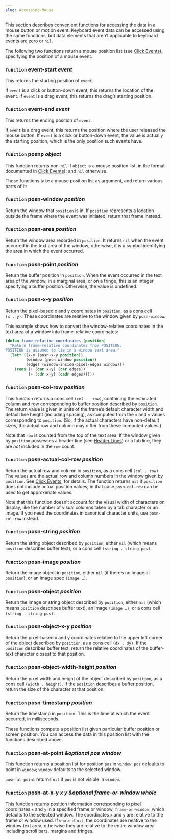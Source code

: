 ```yaml
---
slug: Accessing-Mouse
---
```


This section describes convenient functions for accessing the data in a mouse button or motion event. Keyboard event data can be accessed using the same functions, but data elements that aren’t applicable to keyboard events are zero or `nil`.

The following two functions return a mouse position list (see [Click Events](Click-Events)), specifying the position of a mouse event.

### <span className="tag function">`function`</span> **event-start** *event*

This returns the starting position of `event`.

If `event` is a click or button-down event, this returns the location of the event. If `event` is a drag event, this returns the drag’s starting position.

### <span className="tag function">`function`</span> **event-end** *event*

This returns the ending position of `event`.

If `event` is a drag event, this returns the position where the user released the mouse button. If `event` is a click or button-down event, the value is actually the starting position, which is the only position such events have.

### <span className="tag function">`function`</span> **posnp** *object*

This function returns non-`nil` if `object` is a mouse position list, in the format documented in [Click Events](Click-Events)); and `nil` otherwise.

These functions take a mouse position list as argument, and return various parts of it:

### <span className="tag function">`function`</span> **posn-window** *position*

Return the window that `position` is in. If `position` represents a location outside the frame where the event was initiated, return that frame instead.

### <span className="tag function">`function`</span> **posn-area** *position*

Return the window area recorded in `position`. It returns `nil` when the event occurred in the text area of the window; otherwise, it is a symbol identifying the area in which the event occurred.

### <span className="tag function">`function`</span> **posn-point** *position*

Return the buffer position in `position`. When the event occurred in the text area of the window, in a marginal area, or on a fringe, this is an integer specifying a buffer position. Otherwise, the value is undefined.

### <span className="tag function">`function`</span> **posn-x-y** *position*

Return the pixel-based x and y coordinates in `position`, as a cons cell `(x . y)`<!-- /@w -->. These coordinates are relative to the window given by `posn-window`.

This example shows how to convert the window-relative coordinates in the text area of a window into frame-relative coordinates:

```lisp
(defun frame-relative-coordinates (position)
  "Return frame-relative coordinates from POSITION.
POSITION is assumed to lie in a window text area."
  (let* ((x-y (posn-x-y position))
         (window (posn-window position))
         (edges (window-inside-pixel-edges window)))
    (cons (+ (car x-y) (car edges))
          (+ (cdr x-y) (cadr edges)))))
```

### <span className="tag function">`function`</span> **posn-col-row** *position*

This function returns a cons cell `(col .  row)`<!-- /@w -->, containing the estimated column and row corresponding to buffer position described by `position`. The return value is given in units of the frame’s default character width and default line height (including spacing), as computed from the `x` and `y` values corresponding to `position`. (So, if the actual characters have non-default sizes, the actual row and column may differ from these computed values.)

Note that `row` is counted from the top of the text area. If the window given by `position` possesses a header line (see [Header Lines](Header-Lines)) or a tab line, they are *not* included in the `row` count.

### <span className="tag function">`function`</span> **posn-actual-col-row** *position*

Return the actual row and column in `position`, as a cons cell `(col . row)`<!-- /@w -->. The values are the actual row and column numbers in the window given by `position`. See [Click Events](Click-Events), for details. The function returns `nil` if `position` does not include actual position values; in that case `posn-col-row` can be used to get approximate values.

Note that this function doesn’t account for the visual width of characters on display, like the number of visual columns taken by a tab character or an image. If you need the coordinates in canonical character units, use `posn-col-row` instead.

### <span className="tag function">`function`</span> **posn-string** *position*

Return the string object described by `position`, either `nil` (which means `position` describes buffer text), or a cons cell `(string . string-pos)`<!-- /@w -->.

### <span className="tag function">`function`</span> **posn-image** *position*

Return the image object in `position`, either `nil` (if there’s no image at `position`), or an image spec `(image …)`<!-- /@w -->.

### <span className="tag function">`function`</span> **posn-object** *position*

Return the image or string object described by `position`, either `nil` (which means `position` describes buffer text), an image `(image …)`<!-- /@w -->, or a cons cell `(string . string-pos)`<!-- /@w -->.

### <span className="tag function">`function`</span> **posn-object-x-y** *position*

Return the pixel-based x and y coordinates relative to the upper left corner of the object described by `position`, as a cons cell `(dx . dy)`<!-- /@w -->. If the `position` describes buffer text, return the relative coordinates of the buffer-text character closest to that position.

### <span className="tag function">`function`</span> **posn-object-width-height** *position*

Return the pixel width and height of the object described by `position`, as a cons cell `(width . height)`. If the `position` describes a buffer position, return the size of the character at that position.

### <span className="tag function">`function`</span> **posn-timestamp** *position*

Return the timestamp in `position`. This is the time at which the event occurred, in milliseconds.

These functions compute a position list given particular buffer position or screen position. You can access the data in this position list with the functions described above.

### <span className="tag function">`function`</span> **posn-at-point** *\&optional pos window*

This function returns a position list for position `pos` in `window`. `pos` defaults to point in `window`; `window` defaults to the selected window.

`posn-at-point` returns `nil` if `pos` is not visible in `window`.

### <span className="tag function">`function`</span> **posn-at-x-y** *x y \&optional frame-or-window whole*

This function returns position information corresponding to pixel coordinates `x` and `y` in a specified frame or window, `frame-or-window`, which defaults to the selected window. The coordinates `x` and `y` are relative to the frame or window used. If `whole` is `nil`, the coordinates are relative to the window text area, otherwise they are relative to the entire window area including scroll bars, margins and fringes.
